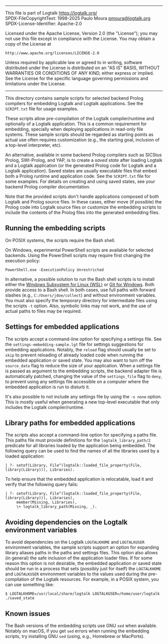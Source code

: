 ________________________________________________________________________

This file is part of Logtalk <https://logtalk.org/>  
SPDX-FileCopyrightText: 1998-2025 Paulo Moura <pmoura@logtalk.org>  
SPDX-License-Identifier: Apache-2.0

Licensed under the Apache License, Version 2.0 (the "License");
you may not use this file except in compliance with the License.
You may obtain a copy of the License at

    http://www.apache.org/licenses/LICENSE-2.0

Unless required by applicable law or agreed to in writing, software
distributed under the License is distributed on an "AS IS" BASIS,
WITHOUT WARRANTIES OR CONDITIONS OF ANY KIND, either express or implied.
See the License for the specific language governing permissions and
limitations under the License.
________________________________________________________________________


This directory contains sample scripts for selected backend Prolog
compilers for embedding Logtalk and Logtalk applications. See the
`SCRIPT.txt` file for usage examples.

These scripts allow pre-compilation of the Logtalk compiler/runtime
and optionally of a Logtalk application. This is a common requirement
for embedding, specially when deploying applications in read-only file
systems. These sample scripts should be regarded as starting points
as actual use often requires customization (e.g., the starting goal,
inclusion of a top-level interpreter, etc).

An alternative, available in some backend Prolog compilers such as
SICStus Prolog, SWI-Prolog, and YAP, is to create a *saved state*
after loading Logtalk and a Logtalk application (or the generated
Prolog code for Logtalk and a Logtalk application). Saved states
are usually executable files that embed both a Prolog runtime and
application code. See the `SCRIPT.txt` file for some examples.
For details on creating and using saved states, see your backend
Prolog compiler documentation.

Note that the provided scripts don't handle applications composed of
both Logtalk and Prolog source files. In these cases, either move
(if possible) the Prolog code into Logtalk source files or customize
the embedding scripts to include the contents of the Prolog files
into the generated embedding files.

Running the embedding scripts
-----------------------------

On POSIX systems, the scripts require the Bash shell.

On Windows, experimental PowerShell scripts are available for selected
backends. Using the PowerShell scripts may require first changing the
execution policy:

	PowerShell.exe -ExecutionPolicy Unrestricted

In alternative, a possible solution to run the Bash shell scripts is to
install either the [Windows Subsystem for Linux (WSL)](https://docs.microsoft.com/en-us/windows/wsl/)
or [Git for Windows](https://gitforwindows.org). Both provide access
to a Bash shell. In both cases, use full paths with forward slashes
(e.g., `C:/Users/jdoe/collect`) and without environment variables. You
must also specify the temporary directory for intermediate files using
the scripts `-t` option. Also, symbolic links may not work, and the use
of actual paths to files may be required.

Settings for embedded applications
----------------------------------

The scripts accept a command-line option for specifying a settings file.
See the `settings-embedding-sample.lgt` file for settings suggestions for
embedding applications. Notably, the `reload` flag should usually be set
to `skip` to prevent reloading of already loaded code when running the
embedded application or saved state. You may also want to turn off the
`source_data` flag to reduce the size of your application. When a settings
file is passed as argument to the embedding scripts, the backend adapter
file is automatically patched, changing the value of the `settings_file`
flag to `deny`, to prevent using any settings file accessible on a computer
where the embedded application is run to disturb it.

It's also possible to not include any settings file by using the `-s none`
option. This is mostly useful when generating a new top-level executable
that only includes the Logtalk compiler/runtime.

Library paths for embedded applications
---------------------------------------

The scripts also accept a command-line option for specifying a paths file.
This paths file must provide definitions for the `logtalk_library_path/2`
predicate for all libraries loaded by the application being embedded. The
following query can be used to find the names of all the libraries used
by a loaded application:

	| ?- setof(Library, File^(logtalk::loaded_file_property(File, library(Library))), Libraries).

To help ensure that the embedded application is relocatable, load it and
verify that the following query fails:

	| ?- setof(Library, File^(logtalk::loaded_file_property(File, library(Library))), Libraries),
	     member(Missing, Libraries),
	     \+ logtalk_library_path(Missing, _).

Avoiding dependencies on the Logtalk environment variables
----------------------------------------------------------

To avoid dependencies on the Logtalk `LOGTALKHOME` and `LOGTALKUSER`
environment variables, the sample scripts support an option for
expanding library aliases paths in the paths and settings files. This
option also allows (in general) the safe inclusion of the application
loader files. If for some reason this option is not desirable, the
embedded application or saved state should be run in a process that
sets (possibly just for itself) the `LOGTALKHOME` and `LOGTALKUSER`
environment variables to the values used during the pre-compilation
of the Logtalk resources. For example, in a POSIX system, you can
use something like:

	$ LOGTALKHOME=/usr/local/share/logtalk LOGTALKUSER=/home/user/logtalk ./saved_state

Known issues
------------

The Bash versions of the embedding scripts use GNU `sed` when available.
Notably on macOS, if you get `sed` errors when running the embedding
scripts, try installing GNU `sed` (using, e.g., Homebrew or MacPorts).
